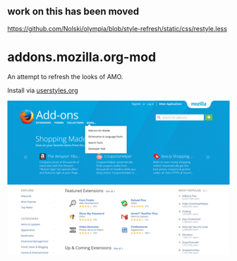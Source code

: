 ## work on this has been moved
https://github.com/Nolski/olympia/blob/style-refresh/static/css/restyle.less

# addons.mozilla.org-mod
An attempt to refresh the looks of AMO.

Install via [userstyles.org](https://userstyles.org/styles/121071/addons-mozilla-org-new-mozillla-look)

![Screenshot with style applied](./screenshot.png)
